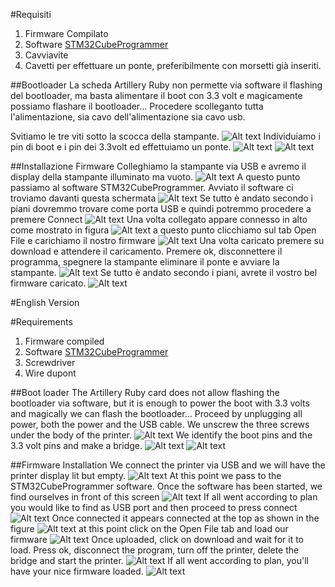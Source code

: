#Requisiti
1. Firmware Compilato
1. Software  [STM32CubeProgrammer](https://www.st.com/en/development-tools/stm32cubeprog.html#get-software)
1. Cavviavite
1. Cavetti per effettuare un ponte, preferibilmente con morsetti già inseriti.


##Bootloader
La scheda Artillery Ruby non permette via software il flashing del bootloader, ma basta alimentare il boot con 3.3 volt e magicamente possiamo flashare il bootloader...
Procedere scolleganto tutta l'alimentazione, sia cavo dell'alimentazione sia cavo usb.


Svitiamo le tre viti sotto la scocca della stampante.
![Alt text](/assets/pictures/print1.jpg)
Individuiamo i pin di boot e i pin dei 3.3volt ed effettuiamo un ponte.
![Alt text](/assets/pictures/boot.jpg)
![Alt text](/assets/pictures/jump.jpg)



##Installazione Firmware
Colleghiamo la stampante via USB e avremo il display della stampante illuminato ma vuoto.
![Alt text](/assets/pictures/display.jpg)
A questo punto passiamo al software STM32CubeProgrammer.
Avviato il software ci troviamo davanti questa schermata
![Alt text](/assets/pictures/schermata1.png)
Se tutto è andato secondo i piani dovremmo trovare come porta USB e quindi potremmo procedere a premere Connect
![Alt text](/assets/pictures/schermata2.png)
Una volta collegato appare connesso in alto come mostrato in figura
![Alt text](/assets/pictures/connect.png)
a questo punto clicchiamo sul tab Open File e carichiamo il nostro firmware
![Alt text](/assets/pictures/firmware.png)
Una volta caricato premere su download e attendere il caricamento. 
Premere ok, disconnettere il programma, spegnere la stampante eliminare il ponte e avviare la stampante.
![Alt text](/assets/pictures/completed.png)
Se tutto è andato secondo i piani, avrete il vostro bel firmware caricato.
![Alt text](/assets/pictures/done.png)

#English Version

#Requirements
1. Firmware compiled
1. Software [STM32CubeProgrammer](https://www.st.com/en/development-tools/stm32cubeprog.html#get-software)
1. Screwdriver
1. Wire dupont

##Boot loader
The Artillery Ruby card does not allow flashing the bootloader via software, but it is enough to power the boot with 3.3 volts and magically we can flash the bootloader...
Proceed by unplugging all power, both the power and the USB cable.
We unscrew the three screws under the body of the printer.
![Alt text](/assets/pictures/print1.jpg)
We identify the boot pins and the 3.3 volt pins and make a bridge.
![Alt text](/assets/pictures/boot.jpg)
![Alt text](/assets/pictures/jump.jpg)


##Firmware Installation
We connect the printer via USB and we will have the printer display lit but empty.
![Alt text](/assets/pictures/display.jpg)
At this point we pass to the STM32CubeProgrammer software.
Once the software has been started, we find ourselves in front of this screen
![Alt text](/assets/pictures/screen1.png)
If all went according to plan you would like to find as USB port and then proceed to press connect
![Alt text](/assets/pictures/screen2.png)
Once connected it appears connected at the top as shown in the figure
![Alt text](/assets/pictures/connect.png)
at this point click on the Open File tab and load our firmware
![Alt text](/assets/pictures/firmware.png)
Once uploaded, click on download and wait for it to load.
Press ok, disconnect the program, turn off the printer, delete the bridge and start the printer.
![Alt text](/assets/pictures/completed.png)
If all went according to plan, you'll have your nice firmware loaded.
![Alt text](/assets/pictures/done.png)